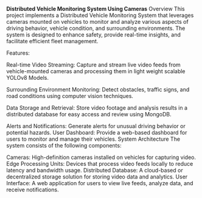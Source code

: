 **Distributed Vehicle Monitoring System Using Cameras**
Overview
This project implements a Distributed Vehicle Monitoring System that leverages cameras mounted on vehicles to monitor and analyze various aspects of driving behavior, vehicle condition, and surrounding environments. The system is designed to enhance safety, provide real-time insights, and facilitate efficient fleet management.

Features:

Real-time Video Streaming: Capture and stream live video feeds from vehicle-mounted cameras and processing them in light weight scalable YOLOv8 Models.

Surrounding Environment Monitoring: Detect obstacles, traffic signs, and road conditions using computer vision techniques.

Data Storage and Retrieval: Store video footage and analysis results in a distributed database for easy access and review using MongoDB.

Alerts and Notifications: Generate alerts for unusual driving behavior or potential hazards.
User Dashboard: Provide a web-based dashboard for users to monitor and manage their vehicles.
System Architecture
The system consists of the following components:

Cameras: High-definition cameras installed on vehicles for capturing video.
Edge Processing Units: Devices that process video feeds locally to reduce latency and bandwidth usage.
Distributed Database: A cloud-based or decentralized storage solution for storing video data and analytics.
User Interface: A web application for users to view live feeds, analyze data, and receive notifications.
